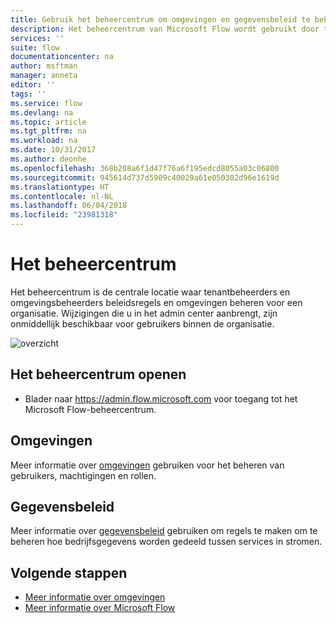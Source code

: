 ```yaml
---
title: Gebruik het beheercentrum om omgevingen en gegevensbeleid te beheren. | Microsoft Docs
description: Het beheercentrum van Microsoft Flow wordt gebruikt door tenant- en omgevingsbeheerders om beleidsregels voor omgevingen voor Microsoft Flow-implementaties te beheren.
services: ''
suite: flow
documentationcenter: na
author: msftman
manager: anneta
editor: ''
tags: ''
ms.service: flow
ms.devlang: na
ms.topic: article
ms.tgt_pltfrm: na
ms.workload: na
ms.date: 10/31/2017
ms.author: deonhe
ms.openlocfilehash: 368b208a6f1d47f76a6f195edcd8055a03c06800
ms.sourcegitcommit: 945614d737d5909c40029a61e050302d96e1619d
ms.translationtype: HT
ms.contentlocale: nl-NL
ms.lasthandoff: 06/04/2018
ms.locfileid: "23981318"
---
```

# <a name="the-admin-center"></a>Het beheercentrum

Het beheercentrum is de centrale locatie waar tenantbeheerders en omgevingsbeheerders beleidsregels en omgevingen beheren voor een organisatie. Wijzigingen die u in het admin center aanbrengt, zijn onmiddellijk beschikbaar voor gebruikers binnen de organisatie.

![overzicht](./media/admin-center-introduction/overview.png)

## <a name="access-the-admin-center"></a>Het beheercentrum openen

* Blader naar https://admin.flow.microsoft.com voor toegang tot het Microsoft Flow-beheercentrum.

## <a name="environments"></a>Omgevingen

Meer informatie over [omgevingen](environments-overview-admin.md) gebruiken voor het beheren van gebruikers, machtigingen en rollen.

## <a name="data-policies"></a>Gegevensbeleid

Meer informatie over [gegevensbeleid](prevent-data-loss.md) gebruiken om regels te maken om te beheren hoe bedrijfsgegevens worden gedeeld tussen services in stromen.

## <a name="next-steps"></a>Volgende stappen

* [Meer informatie over omgevingen](environments-overview-admin.md)
* [Meer informatie over Microsoft Flow](getting-started.md)
